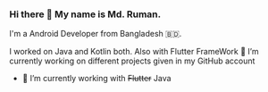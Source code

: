 ### Hi there 👋 My name is Md. Ruman.
I'm a Android Developer from Bangladesh 🇧🇩.
<!--
**ruman-dev/ruman-dev** is a ✨ _special_ ✨ repository because its `README.md` (this file) appears on your GitHub profile.

Here are some ideas to get you started:
-->
I worked on Java and Kotlin both. Also with Flutter FrameWork
🔭 I’m currently working on different projects given in my GitHub account
- 🌱 I’m currently working with ~~Flutter~~ Java
<!-- 👯 I’m looking to collaborate on ...
- 🤔 I’m looking for help with ...
- 💬 Ask me about ...
- 📫 How to reach me: ...
- 😄 Pronouns: ...
- ⚡ Fun fact: ...
-->
